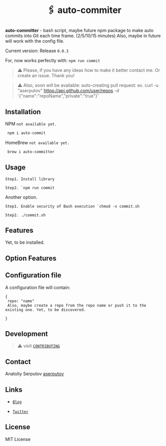 <!-- # auto-commiter. -->
<h1 align="center">
 <p align="center">🖇 auto-commiter</p>
 <!-- <a href="https://github.com/aserputov/QckStaticSiteGenerator"><img src="https://github.com/aserputov/QckStaticSiteGenerator/blob/main/assets/Screen%20Shot%202021-11-23%20at%201.54.27%20AM.png?raw=true" alt="Docusaurus" height="100px"></a> -->
</h1>

<!-- [![deploy status](https://github.com/Orange-OpenSource/hurl/workflows/CI/badge.svg)](https://github.com/aserputov/Qck/actions) -->
<!-- [![Crates.io](https://img.shields.io/crates/v/hurl.svg)](https://crates.io/crates/hurl)
[![documentation](https://img.shields.io/badge/-documentation-informational)](https://hurl.dev) -->

**auto-committer** - bash script, maybe future npm package to make auto commits into Git each time frame. (2/5/10/15 minutes)
Also, maybe in future will work with the config file. 

Current version: Release `0.0.3`

For, now works perfectly with: `npm run commit`

> :warning: Please, if you have any ideas how to make it better contact me. Or create an issue. Thank you!

> :warning: Also, soon will be available: auto-creating pull request: ex. curl -u "aserputov" https://api.github.com/user/repos -d '{"name":"repoName","private":"true"}'

## Installation


NPM
`not available yet.`
```bash
 npm i auto-commit
```

HomeBrew
`not available yet.`
```bash
 brew i auto-committer
```

## Usage

```Step1. Install library ```

```Step2. `npm run commit```

Another option.

```Step1. Enable security of Bash execution `chmod -x commit.sh```

```Step2. ./commit.sh```

## Features

Yet, to be installed.

## Option Features
## Configuration file

A configuration file will contain:

```
{
 repo: "name"
 Also, maybe create a repo from the repo name or push it to the existing one. Yet, to be discovered.

}
```

## Development

> :warning: visit [`CONTRIBUTING`](https://github.com/aserputov/auto/blob/main/CONTRIBUTING.md)

## Contact

Anatoliy Serputov [aserputov](https://github.com/aserputov)

## Links

- [`Blog`](https://dev.to/aserputoff)

- [`Twitter`](https://twitter.com/aserputoff)

## License

MIT License

